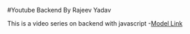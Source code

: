 #Youtube Backend By Rajeev Yadav

This is a video series on backend with javascript
-[Model Link](https://app.eraser.io/workspace/pPW4G1KGSdZ3Ct2V9MFn?origin=share)